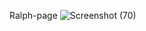 Ralph-page
![Screenshot (70)](https://user-images.githubusercontent.com/96427941/206999807-afe4d23b-3f25-4dca-97a6-00ea0d572fa0.png)

